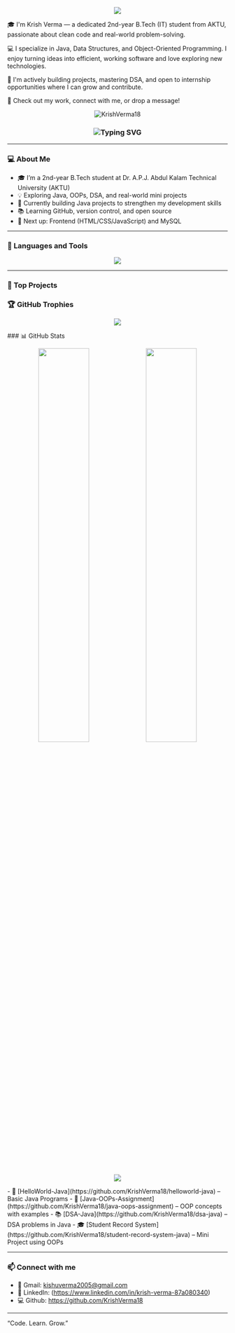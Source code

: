 <p align="center">
  <img src="https://capsule-render.vercel.app/api?type=waving&color=0e75b6&height=200&section=header&text=Krish%20Verma%20👨‍💻&fontSize=40&fontColor=ffffff" />
</p>
🎓 I'm Krish Verma — a dedicated 2nd-year B.Tech (IT) student from AKTU, passionate about clean code and real-world problem-solving.

💻 I specialize in Java, Data Structures, and Object-Oriented Programming. I enjoy turning ideas into efficient, working software and love exploring new technologies.

🚀 I'm actively building projects, mastering DSA, and open to internship opportunities where I can grow and contribute.

🔗 Check out my work, connect with me, or drop a message!
<p align="center">
  <img src="https://komarev.com/ghpvc/?username=KrishVerma18&label=Profile%20views&color=0e75b6&style=flat" alt="KrishVerma18" />
</p>
<h3 align="center">
  <img src="https://readme-typing-svg.demolab.com?font=Fira+Code&size=22&pause=1000&center=true&vCenter=true&width=440&lines=Java+Developer;2nd+Year+B.Tech+Student;Learning+DSA+and+OOPs;Open+Source+Explorer" alt="Typing SVG" />
</h3>

---

### 💻 About Me
- 🎓 I’m a 2nd-year B.Tech student at Dr. A.P.J. Abdul Kalam Technical University (AKTU)
- 💡 Exploring Java, OOPs, DSA, and real-world mini projects
- 🔭 Currently building Java projects to strengthen my development skills
- 📚 Learning GitHub, version control, and open source
- 🌱 Next up: Frontend (HTML/CSS/JavaScript) and MySQL

---

### 🧰 Languages and Tools

<p align="center">
  <img src="https://skillicons.dev/icons?i=java,git,github,vscode" />
</p>

---

### 📂 Top Projects
### 🏆 GitHub Trophies
<p align="center">
  <img src="https://github-profile-trophy.vercel.app/?username=KrishVerma18&theme=radical&margin-w=10&margin-h=10&no-frame=true" />
</p>
### 📊 GitHub Stats

<p align="center">
  <img width="48%" src="https://github-readme-stats.vercel.app/api?username=KrishVerma18&show_icons=true&theme=radical" />
  <img width="48%" src="https://github-readme-streak-stats.herokuapp.com/?user=KrishVerma18&theme=radical" />
</p>

<p align="center">
  <img src="https://github-readme-activity-graph.cyclic.app/graph?username=KrishVerma18&theme=react-dark&hide_border=true&area=true" />
</p>
- 🧮 [HelloWorld-Java](https://github.com/KrishVerma18/helloworld-java) – Basic Java Programs  
- 🧠 [Java-OOPs-Assignment](https://github.com/KrishVerma18/java-oops-assignment) – OOP concepts with examples  
- 📚 [DSA-Java](https://github.com/KrishVerma18/dsa-java) – DSA problems in Java  
- 🎓 [Student Record System](https://github.com/KrishVerma18/student-record-system-java) – Mini Project using OOPs

---

### 📫 Connect with me
- 📧 Gmail: kishuverma2005@gmail.com  
- 💼 LinkedIn: (https://www.linkedin.com/in/krish-verma-87a080340)
- 💻 Github: https://github.com/KrishVerma18

---

“Code. Learn. Grow.”
